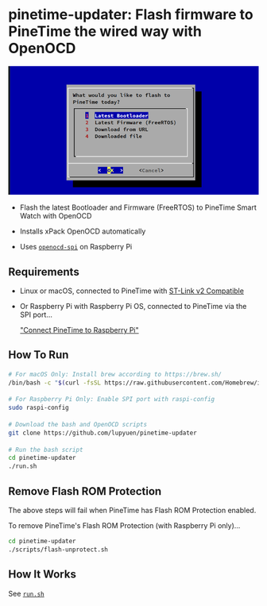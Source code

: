 # pinetime-updater: Flash firmware to PineTime the wired way with OpenOCD

![](pinetime-updater.png)

- Flash the latest Bootloader and Firmware (FreeRTOS) to PineTime Smart Watch with OpenOCD

- Installs xPack OpenOCD automatically

- Uses [`openocd-spi`](https://github.com/lupyuen/openocd-spi) on Raspberry Pi

## Requirements

-   Linux or macOS, connected to PineTime with [ST-Link v2 Compatible](https://www.aliexpress.com/wholesale?catId=0&initiative_id=SB_20180924134644&SearchText=st-link+v2&switch_new_app=y)

-   Or Raspberry Pi with Raspberry Pi OS, connected to PineTime via the SPI port...

    ["Connect PineTime to Raspberry Pi"](https://github.com/lupyuen/visual-embedded-rust/blob/master/README.md#connect-pinetime-to-raspberry-pi)

## How To Run

```bash
# For macOS Only: Install brew according to https://brew.sh/
/bin/bash -c "$(curl -fsSL https://raw.githubusercontent.com/Homebrew/install/master/install.sh)"

# For Raspberry Pi Only: Enable SPI port with raspi-config
sudo raspi-config

# Download the bash and OpenOCD scripts
git clone https://github.com/lupyuen/pinetime-updater

# Run the bash script
cd pinetime-updater
./run.sh

```

## Remove Flash ROM Protection

The above steps will fail when PineTime has Flash ROM Protection enabled.

To remove PineTime's Flash ROM Protection (with Raspberry Pi only)...

```bash
cd pinetime-updater
./scripts/flash-unprotect.sh
```

## How It Works

See [`run.sh`](run.sh)
